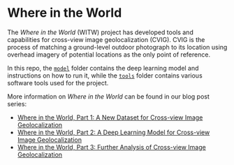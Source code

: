 # Where in the World

The *Where in the World* (WITW) project has developed tools and capabilities for cross-view image geolocalization (CVIG).  CVIG is the process of matching a ground-level outdoor photograph to its location using overhead imagery of potential locations as the only point of reference.

In this repo, the [`model`](model) folder contains the deep learning model and instructions on how to run it, while the [`tools`](tools) folder contains various software tools used for the project.

More information on *Where in the World* can be found in our blog post series:

- [Where in the World, Part 1: A New Dataset for Cross-view Image Geolocalization](https://www.iqt.org/where-in-the-world-part-1-a-new-dataset-for-cross-view-image-geolocalization/)
- [Where in the World, Part 2: A Deep Learning Model for Cross-view Image Geolocalization](https://www.iqt.org/where-in-the-world-part-2-a-deep-learning-model-for-cross-view-image-geolocalization/)
- [Where in the World, Part 3: Further Analysis of  Cross-view Image Geolocalization](https://www.iqt.org/where-in-the-world-part-3-further-analysis-of-cross-view-image-geolocalization/)
